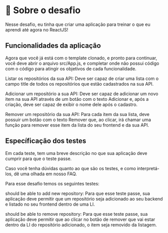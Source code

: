 # 🚀 Sobre o desafio
Nesse desafio, eu tinha que criar uma aplicação para treinar o que eu aprendi até agora no ReactJS!

## Funcionalidades da aplicação
Agora que você já está com o template clonado, e pronto para continuar, você deve abrir o arquivo src/App.js, e completar onde não possui código com o código para atingir os objetivos de cada funcionalidade.

Listar os repositórios da sua API: Deve ser capaz de criar uma lista com o campo title de todos os repositórios que estão cadastrados na sua API.

Adicionar um repositório a sua API: Deve ser capaz de adicionar um novo item na sua API através de um botão com o texto Adicionar e, após a criação, deve ser capaz de exibir o nome dele após o cadastro.

Remover um repositório da sua API: Para cada item da sua lista, deve possuir um botão com o texto Remover que, ao clicar, irá chamar uma função para remover esse item da lista do seu frontend e da sua API.

## Específicação dos testes
Em cada teste, tem uma breve descrição no que sua aplicação deve cumprir para que o teste passe.

Caso você tenha dúvidas quanto ao que são os testes, e como interpretá-los, dê uma olhada em nosso FAQ.

Para esse desafio temos os seguintes testes:

should be able to add new repository: Para que esse teste passe, sua aplicação deve permitir que um repositório seja adicionado ao seu backend e listado no seu frontend dentro de uma LI.

should be able to remove repository: Para que esse teste passe, sua aplicação deve permitir que ao clicar no botão de remover que vai estar dentro da LI do repositório adicionado, o item seja removido da listagem.